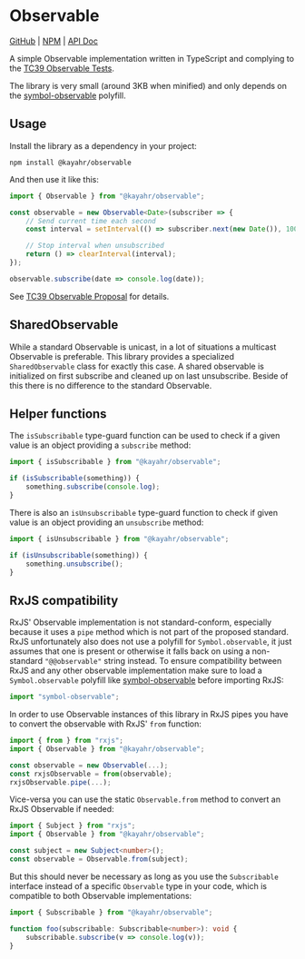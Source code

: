 # Observable

[GitHub] | [NPM] | [API Doc]

A simple Observable implementation written in TypeScript and complying to the [TC39 Observable Tests](https://www.npmjs.com/package/es-observable-tests).

The library is very small (around 3KB when minified) and only depends on the [symbol-observable] polyfill.


## Usage

Install the library as a dependency in your project:

```
npm install @kayahr/observable
```

And then use it like this:

```typescript
import { Observable } from "@kayahr/observable";

const observable = new Observable<Date>(subscriber => {
    // Send current time each second
    const interval = setInterval(() => subscriber.next(new Date()), 1000);

    // Stop interval when unsubscribed
    return () => clearInterval(interval);
});

observable.subscribe(date => console.log(date));
```

See [TC39 Observable Proposal](https://github.com/tc39/proposal-observable) for details.


## SharedObservable

While a standard Observable is unicast, in a lot of situations a multicast Observable is preferable. This library provides a specialized `SharedObservable` class for exactly this case. A shared observable is initialized on first subscribe and cleaned up on last unsubscribe. Beside of this there is no difference to the standard Observable.


## Helper functions

The `isSubscribable` type-guard function can be used to check if a given value is an object providing a `subscribe` method:

```typescript
import { isSubscribable } from "@kayahr/observable";

if (isSubscribable(something)) {
    something.subscribe(console.log);
}
```

There is also an `isUnsubscribable` type-guard function to check if given value is an object providing an `unsubscribe` method:

```typescript
import { isUnsubscribable } from "@kayahr/observable";

if (isUnsubscribable(something)) {
    something.unsubscribe();
}
```


## RxJS compatibility

RxJS' Observable implementation is not standard-conform, especially because it uses a `pipe` method which is not part of the proposed standard. RxJS unfortunately also does not use a polyfill for `Symbol.observable`, it just assumes that one is present or otherwise it falls back on using a non-standard `"@@observable"` string instead. To ensure compatibility between RxJS and any other observable implementation make sure to load a `Symbol.observable` polyfill like [symbol-observable] before importing RxJS:

```typescript
import "symbol-observable";
```

In order to use Observable instances of this library in RxJS pipes you have to convert the observable with RxJS' `from` function:

```typescript
import { from } from "rxjs";
import { Observable } from "@kayahr/observable";

const observable = new Observable(...);
const rxjsObservable = from(observable);
rxjsObservable.pipe(...);
```

Vice-versa you can use the static `Observable.from` method to convert an RxJS Observable if needed:

```typescript
import { Subject } from "rxjs";
import { Observable } from "@kayahr/observable";

const subject = new Subject<number>();
const observable = Observable.from(subject);
```

But this should never be necessary as long as you use the `Subscribable` interface instead of a specific `Observable` type in your code, which is compatible to both Observable implementations:

```typescript
import { Subscribable } from "@kayahr/observable";

function foo(subscribable: Subscribable<number>): void {
    subscribable.subscribe(v => console.log(v));
}
```

[API Doc]: https://kayahr.github.io/observable/
[GitHub]: https://github.com/kayahr/observable
[NPM]: https://www.npmjs.com/package/@kayahr/observable
[symbol-observable]: https://www.npmjs.com/package/symbol-observable
